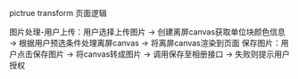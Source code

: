 pictrue transform 页面逻辑

图片处理-用户上传：用户选择上传图片 -> 创建离屏canvas获取单位块颜色信息 -> 根据用户预选条件处理离屏canvas -> 将离屏canvas渲染到页面 
保存图片：用户点击保存图片 -> 将canvas转成图片 -> 调用保存至相册接口 -> 失败则提示用户授权
